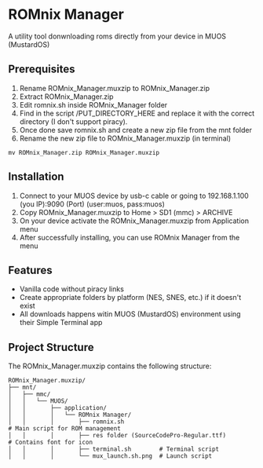 # ROMnix Manager

A utility tool donwnloading roms directly from your device in MUOS (MustardOS)

## Prerequisites

1. Rename ROMnix_Manager.muxzip to ROMnix_Manager.zip
2. Extract ROMnix_Manager.zip
3. Edit romnix.sh inside ROMnix_Manager folder
4. Find in the script /PUT_DIRECTORY_HERE and replace it with the correct directory (I don't support piracy).
5. Once done save romnix.sh and create a new zip file from the mnt folder
6. Rename the new zip file to ROMnix_Manager.muxzip (in terminal)

```
mv ROMnix_Manager.zip ROMnix_Manager.muxzip
```

## Installation

1. Connect to your MUOS device by usb-c cable or going to 192.168.1.100 (you IP):9090 (Port) (user:muos, pass:muos)
2. Copy ROMnix_Manager.muxzip to Home > SD1 (mmc) > ARCHIVE
3. On your device activate the ROMnix_Manager.muxzip from Application menu
4. After successfully installing, you can use ROMnix Manager from the menu

## Features

- Vanilla code without piracy links
- Create appropriate folders by platform (NES, SNES, etc.) if it doesn't exist
- All downloads happens witin MUOS (MustardOS) environment using their Simple Terminal app

## Project Structure

The ROMnix_Manager.muxzip contains the following structure:

```
ROMnix_Manager.muxzip/
├── mnt/
│   ├── mmc/
│   │   └── MUOS/
│   │       ├── application/
│   │       │   └── ROMnix Manager/
│   │       │       ├── romnix.sh                                     # Main script for ROM management
│   │       │       ├── res folder (SourceCodePro-Regular.ttf)        # Contains font for icon
│   │       │       ├── terminal.sh        # Terminal script
│   │       │       └── mux_launch.sh.png  # Launch script

```
